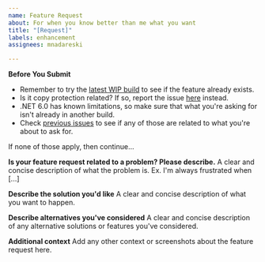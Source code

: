 ```yaml
---
name: Feature Request
about: For when you know better than me what you want
title: "[Request]"
labels: enhancement
assignees: mnadareski

---
```


**Before You Submit**
- Remember to try the [latest WIP build](https://ci.appveyor.com/project/mnadareski/mpf/build/artifacts) to see if the feature already exists.
- Is it copy protection related? If so, report the issue [here](https://github.com/mnadareski/BurnOutSharp/issues) instead.
- .NET 6.0 has known limitations, so make sure that what you're asking for isn't already in another build.
- Check [previous issues](https://github.com/SabreTools/MPF/issues) to see if any of those are related to what you're about to ask for.

If none of those apply, then continue...

**Is your feature request related to a problem? Please describe.**
A clear and concise description of what the problem is. Ex. I'm always frustrated when [...]

**Describe the solution you'd like**
A clear and concise description of what you want to happen.

**Describe alternatives you've considered**
A clear and concise description of any alternative solutions or features you've considered.

**Additional context**
Add any other context or screenshots about the feature request here.
